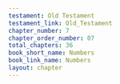 ```yaml
---
testament: Old Testament
testament_link: Old_Testament
chapter_number: 7
chapter_order_number: 07
total_chapters: 36
book_short_name: Numbers
book_link_name: Numbers
layout: chapter
---
```

